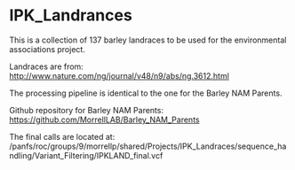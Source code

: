 # IPK_Landrances
This is a collection of 137 barley landraces to be used for the environmental associations project.

Landraces are from:
http://www.nature.com/ng/journal/v48/n9/abs/ng.3612.html

The processing pipeline is identical to the one for the Barley NAM Parents.

Github repository for Barley NAM Parents:
https://github.com/MorrellLAB/Barley_NAM_Parents

The final calls are located at:
/panfs/roc/groups/9/morrellp/shared/Projects/IPK_Landraces/sequence_handling/Variant_Filtering/IPKLAND_final.vcf
